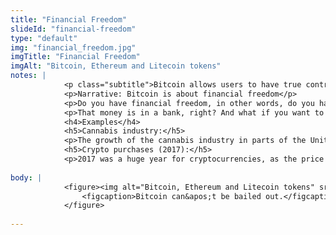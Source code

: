 ```yaml
--- 
title: "Financial Freedom"
slideId: "financial-freedom"
type: "default"
img: "financial_freedom.jpg"
imgTitle: "Financial Freedom"
imgAlt: "Bitcoin, Ethereum and Litecoin tokens"
notes: | 
            <p class="subtitle">Bitcoin allows users to have true control over their finances. </p>
            <p>Narrative: Bitcoin is about financial freedom</p>
            <p>Do you have financial freedom, in other words, do you have control over your own money?</p>
            <p>That money is in a bank, right? And what if you want to do something a bank deems not ok? This isn&apos;t just some hypothetical situation. It is happening today.</p>
            <h4>Examples</h4>
            <h5>Cannabis industry:</h5>
            <p>The growth of the cannabis industry in parts of the United States has come with some legal complications. While many states have made the move to legalize the recreational use of marijuana, it is still considered illegal on the federal level. This variance between the state and federal level greatly affects the ability of the cannabis industry to conduct basic business activities. Since banks fall under federal jurisdiction, they refuse to allow any cannabis-related industry to conduct any banking activity, as this would violate the federal laws they are forced to follow. The result is a very cash-heavy industry, which creates problems with security and cash flow. </p>
            <h5>Crypto purchases (2017):</h5>
            <p>2017 was a huge year for cryptocurrencies, as the price of these assets rapidly increased. Many people rushed to buy cryptocurrency, but some buyers found out that purchasing these cryptocurrencies could result in your bank account being shut down. Many purchases were just simply rejected. Buying cryptocurrency was perfectly legal, but banks treated that activity as forbidden. This wasn&apos;t simply because of legal liability, but rather a form of protectionism by the industry that cryptocurrency aimed to disrupt.</p>
        
body: | 
            <figure><img alt="Bitcoin, Ethereum and Litecoin tokens" src="assets/img/financial_freedom.jpg" title="Financial Freedom">
                <figcaption>Bitcoin can&apos;t be bailed out.</figcaption>
            </figure>
        
---
```

